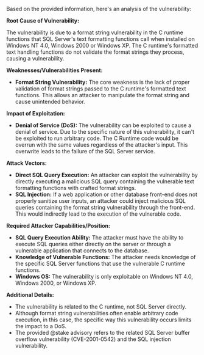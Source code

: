 Based on the provided information, here's an analysis of the vulnerability:

**Root Cause of Vulnerability:**

The vulnerability is due to a format string vulnerability in the C runtime functions that SQL Server's text formatting functions call when installed on Windows NT 4.0, Windows 2000 or Windows XP. The C runtime's formatted text handling functions do not validate the format strings they process, causing a vulnerability.

**Weaknesses/Vulnerabilities Present:**

- **Format String Vulnerability:** The core weakness is the lack of proper validation of format strings passed to the C runtime's formatted text functions. This allows an attacker to manipulate the format string and cause unintended behavior.

**Impact of Exploitation:**

- **Denial of Service (DoS):** The vulnerability can be exploited to cause a denial of service. Due to the specific nature of this vulnerability, it can't be exploited to run arbitrary code. The C Runtime code would be overrun with the same values regardless of the attacker's input. This overwrite leads to the failure of the SQL Server service.

**Attack Vectors:**

- **Direct SQL Query Execution:** An attacker can exploit the vulnerability by directly executing a malicious SQL query containing the vulnerable text formatting functions with crafted format strings.
- **SQL Injection:** If a web application or other database front-end does not properly sanitize user inputs, an attacker could inject malicious SQL queries containing the format string vulnerability through the front-end. This would indirectly lead to the execution of the vulnerable code.

**Required Attacker Capabilities/Position:**

- **SQL Query Execution Ability:** The attacker must have the ability to execute SQL queries either directly on the server or through a vulnerable application that connects to the database.
- **Knowledge of Vulnerable Functions:** The attacker needs knowledge of the specific SQL Server functions that use the vulnerable C runtime functions.
- **Windows OS:** The vulnerability is only exploitable on Windows NT 4.0, Windows 2000, or Windows XP.

**Additional Details:**

- The vulnerability is related to the C runtime, not SQL Server directly.
- Although format string vulnerabilities often enable arbitrary code execution, in this case, the specific way this vulnerability occurs limits the impact to a DoS.
- The provided @stake advisory refers to the related SQL Server buffer overflow vulnerability (CVE-2001-0542) and the SQL injection vulnerability.